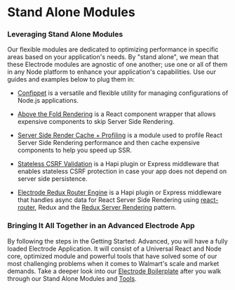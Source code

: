 # Stand Alone Modules

### Leveraging Stand Alone Modules

Our flexible modules are dedicated to optimizing performance in specific areas based on your application's needs. By "stand alone", we mean that these Electrode modules are agnostic of one another; use one or all of them in any Node platform to enhance your application's capabilities. Use our guides and examples below to plug them in:

* [Confippet](http://www.electrode.io/docs/confippet.html) is a versatile and flexible utility for managing configurations of Node.js applications.

* [Above the Fold Rendering](http://www.electrode.io/docs/above_fold_rendering.html) is a React component wrapper that allows expensive components to skip Server Side Rendering.

* [Server Side Render Cache + Profiling](http://www.electrode.io/docs/server_side_render_cache.html) is a module used to profile React Server Side Rendering performance and then cache expensive components to help you speed up SSR.

* [Stateless CSRF Validation](http://www.electrode.io/docs/stateless_csrf_validation.html) is a Hapi plugin or Express middleware that enables stateless CSRF protection in case your app does not depend on server side persistence.

* [Electrode Redux Router Engine](http://www.electrode.io/docs/redux_router_engine.html) is a Hapi plugin or Express middleware that handles async data for React Server Side Rendering using [react-router](https://github.com/ReactTraining/react-router), Redux and the [Redux Server Rendering](http://redux.js.org/docs/recipes/ServerRendering.html) pattern.

### Bringing It All Together in an Advanced Electrode App

By following the steps in the Getting Started: Advanced, you will have a fully loaded Electrode Application. It will consist of a Universal React and Node core, optimized module and powerful tools that have solved some of our most challenging problems when it comes to Walmart's scale and market demands. Take a deeper look into our [Electrode Boilerplate](http://www.electrode.io/docs/electrode_boilerplate.html) after you walk through our Stand Alone Modules and [Tools](http://www.electrode.io/docs/electrode_tools.html).



